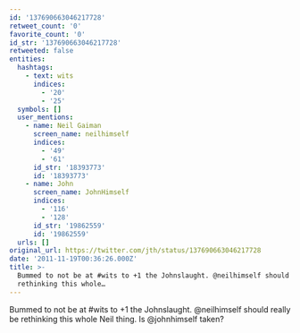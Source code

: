 ```yaml
---
id: '137690663046217728'
retweet_count: '0'
favorite_count: '0'
id_str: '137690663046217728'
retweeted: false
entities:
  hashtags:
    - text: wits
      indices:
        - '20'
        - '25'
  symbols: []
  user_mentions:
    - name: Neil Gaiman
      screen_name: neilhimself
      indices:
        - '49'
        - '61'
      id_str: '18393773'
      id: '18393773'
    - name: John
      screen_name: JohnHimself
      indices:
        - '116'
        - '128'
      id_str: '19862559'
      id: '19862559'
  urls: []
original_url: https://twitter.com/jth/status/137690663046217728
date: '2011-11-19T00:36:26.000Z'
title: >-
  Bummed to not be at #wits to +1 the Johnslaught. @neilhimself should really be
  rethinking this whole…
---
```


Bummed to not be at #wits to +1 the Johnslaught. @neilhimself should really be rethinking this whole Neil thing. Is @johnhimself taken?